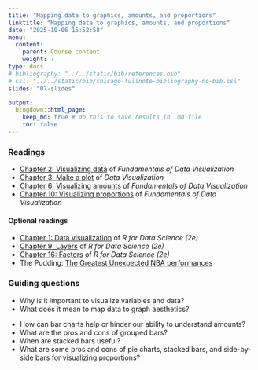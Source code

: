 ```yaml
---
title: "Mapping data to graphics, amounts, and proportions"
linktitle: "Mapping data to graphics, amounts, and proportions"
date: "2025-10-06 15:52:58"
menu:
  content:
    parent: Course content
    weight: 7
type: docs
# bibliography: "../../static/bib/references.bib"
# csl: "../../static/bib/chicago-fullnote-bibliography-no-bib.csl"
slides: "07-slides"

output:
  blogdown::html_page:
    keep_md: true # do this to save results in .md file
    toc: false
---
```


### Readings

<!-- - <i class="fab fa-youtube"></i> Hans Rosling: [200 Countries, 200 Years, 4 Minutes](https://www.youtube.com/watch?v=jbkSRLYSojo) -->
- <i class="fas fa-book"></i> [Chapter 2: Visualizing data](https://clauswilke.com/dataviz/aesthetic-mapping) of *Fundamentals of Data Visualization*
- <i class="fas fa-book"></i> [Chapter 3: Make a plot](http://socviz.co/makeplot.html) of *Data Visualization*
- <i class="fas fa-book"></i> [Chapter 6: Visualizing amounts](https://clauswilke.com/dataviz/visualizing-amounts) of *Fundamentals of Data Visualization*
- <i class="fas fa-book"></i> [Chapter 10: Visualizing proportions](https://clauswilke.com/dataviz/visualizing-proportions.html) of *Fundamentals of Data Visualization*


#### Optional readings
- <i class="fas fa-book"></i> [Chapter 1: Data visualization](https://r4ds.hadley.nz/data-visualize) of *R for Data Science (2e)*
- <i class="fas fa-book"></i> [Chapter 9: Layers](https://r4ds.hadley.nz/layers) of *R for Data Science (2e)*
- <i class="fas fa-book"></i> [Chapter 16: Factors](https://r4ds.hadley.nz/factors) of *R for Data Science (2e)*
- <i class="fab fa-youtube"></i> The Pudding: [The Greatest Unexpected NBA performances](https://www.youtube.com/watch?v=jV49bDzkQhY)


### Guiding questions

- Why is it important to visualize variables and data?
- What does it mean to map data to graph aesthetics?
<!-- - What data was mapped to which aesthetics in Rosling's video? -->
- How can bar charts help or hinder our ability to understand amounts?
- What are the pros and cons of grouped bars?
- When are stacked bars useful?
- What are some pros and cons of pie charts, stacked bars, and side-by-side bars for visualizing proportions?


<!-- ### Slides -->

<!-- The slides for today's lesson are available online as an HTML file. Use the buttons below to open the slides either as an interactive website or as a static PDF (for printing or storing for later). -->

<!-- {{< blogdown/slide-buttons >}} -->

<!-- **Fun fact**: If you type <kbd>?</kbd> (or <kbd>shift</kbd> + <kbd>/</kbd>) while going through the slides, you can see a list of special slide-specific commands. -->
